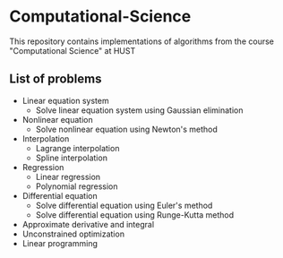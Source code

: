 # Computational-Science

This repository contains implementations of algorithms from the course "Computational Science" at HUST

## List of problems

- Linear equation system
  - Solve linear equation system using Gaussian elimination
- Nonlinear equation
  - Solve nonlinear equation using Newton's method  
- Interpolation
  - Lagrange interpolation
  - Spline interpolation  
- Regression
  - Linear regression
  - Polynomial regression
- Differential equation
  - Solve differential equation using Euler's method
  - Solve differential equation using Runge-Kutta method
- Approximate derivative and integral  
- Unconstrained optimization
- Linear programming

